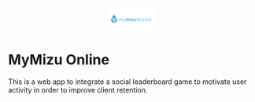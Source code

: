 <p align="center"><img width="100" src="./build/API_logo.png" alt="App logo"></a></p>

# MyMizu Online

This is a web app to integrate a social leaderboard game to motivate user activity in order to improve client retention. 
